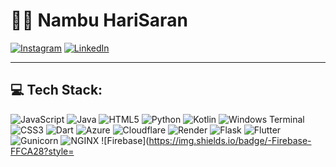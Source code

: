 # 👨‍💻 Nambu HariSaran

[![Instagram](https://img.shields.io/badge/Instagram-E4405F?style=for-the-badge&logo=instagram&logoColor=white)](https://instagram.com)
[![LinkedIn](https://img.shields.io/badge/LinkedIn-0077B5?style=for-the-badge&logo=linkedin&logoColor=white)](https://linkedin.com)

---

## 💻 Tech Stack:
![JavaScript](https://img.shields.io/badge/-JavaScript-F7DF1E?style=flat&logo=javascript&logoColor=black)
![Java](https://img.shields.io/badge/-Java-007396?style=flat&logo=java&logoColor=white)
![HTML5](https://img.shields.io/badge/-HTML5-E34F26?style=flat&logo=html5&logoColor=white)
![Python](https://img.shields.io/badge/-Python-3776AB?style=flat&logo=python&logoColor=white)
![Kotlin](https://img.shields.io/badge/-Kotlin-0095D5?style=flat&logo=kotlin&logoColor=white)
![Windows Terminal](https://img.shields.io/badge/-Windows%20Terminal-4D4D4D?style=flat&logo=windowsterminal&logoColor=white)
![CSS3](https://img.shields.io/badge/-CSS3-1572B6?style=flat&logo=css3&logoColor=white)
![Dart](https://img.shields.io/badge/-Dart-0175C2?style=flat&logo=dart&logoColor=white)
![Azure](https://img.shields.io/badge/-Azure-0078D7?style=flat&logo=microsoftazure&logoColor=white)
![Cloudflare](https://img.shields.io/badge/-Cloudflare-F38020?style=flat&logo=cloudflare&logoColor=white)
![Render](https://img.shields.io/badge/-Render-46E3B7?style=flat&logo=render&logoColor=white)
![Flask](https://img.shields.io/badge/-Flask-000000?style=flat&logo=flask&logoColor=white)
![Flutter](https://img.shields.io/badge/-Flutter-02569B?style=flat&logo=flutter&logoColor=white)
![Gunicorn](https://img.shields.io/badge/-Gunicorn-499848?style=flat&logo=gunicorn&logoColor=white)
![NGINX](https://img.shields.io/badge/-NGINX-009639?style=flat&logo=nginx&logoColor=white)
![Firebase](https://img.shields.io/badge/-Firebase-FFCA28?style=
